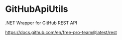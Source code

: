 # GitHubApiUtils
.NET Wrapper for GitHub REST API

https://docs.github.com/en/free-pro-team@latest/rest

